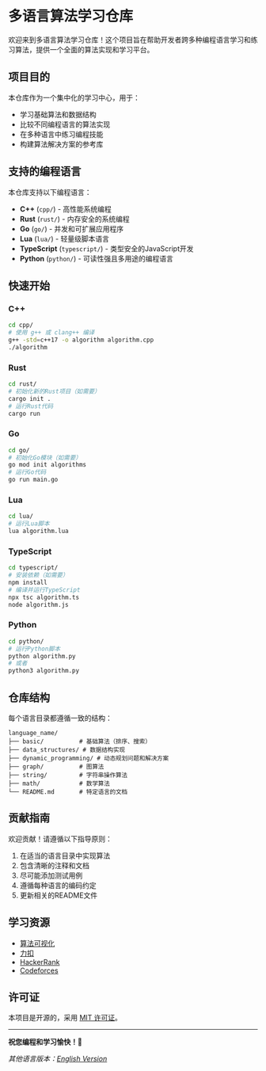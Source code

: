 # 多语言算法学习仓库

欢迎来到多语言算法学习仓库！这个项目旨在帮助开发者跨多种编程语言学习和练习算法，提供一个全面的算法实现和学习平台。

## 项目目的

本仓库作为一个集中化的学习中心，用于：
- 学习基础算法和数据结构
- 比较不同编程语言的算法实现
- 在多种语言中练习编程技能
- 构建算法解决方案的参考库

## 支持的编程语言

本仓库支持以下编程语言：

- **C++** (`cpp/`) - 高性能系统编程
- **Rust** (`rust/`) - 内存安全的系统编程
- **Go** (`go/`) - 并发和可扩展应用程序
- **Lua** (`lua/`) - 轻量级脚本语言
- **TypeScript** (`typescript/`) - 类型安全的JavaScript开发
- **Python** (`python/`) - 可读性强且多用途的编程语言

## 快速开始

### C++
```bash
cd cpp/
# 使用 g++ 或 clang++ 编译
g++ -std=c++17 -o algorithm algorithm.cpp
./algorithm
```

### Rust
```bash
cd rust/
# 初始化新的Rust项目（如需要）
cargo init .
# 运行Rust代码
cargo run
```

### Go
```bash
cd go/
# 初始化Go模块（如需要）
go mod init algorithms
# 运行Go代码
go run main.go
```

### Lua
```bash
cd lua/
# 运行Lua脚本
lua algorithm.lua
```

### TypeScript
```bash
cd typescript/
# 安装依赖（如需要）
npm install
# 编译并运行TypeScript
npx tsc algorithm.ts
node algorithm.js
```

### Python
```bash
cd python/
# 运行Python脚本
python algorithm.py
# 或者
python3 algorithm.py
```

## 仓库结构

每个语言目录都遵循一致的结构：

```
language_name/
├── basic/          # 基础算法（排序、搜索）
├── data_structures/ # 数据结构实现
├── dynamic_programming/ # 动态规划问题和解决方案
├── graph/          # 图算法
├── string/         # 字符串操作算法
├── math/           # 数学算法
└── README.md       # 特定语言的文档
```

## 贡献指南

欢迎贡献！请遵循以下指导原则：

1. 在适当的语言目录中实现算法
2. 包含清晰的注释和文档
3. 尽可能添加测试用例
4. 遵循每种语言的编码约定
5. 更新相关的README文件

## 学习资源

- [算法可视化](https://visualgo.net/)
- [力扣](https://leetcode-cn.com/)
- [HackerRank](https://www.hackerrank.com/)
- [Codeforces](https://codeforces.com/)

## 许可证

本项目是开源的，采用 [MIT 许可证](LICENSE)。

---

**祝您编程和学习愉快！🚀**

*其他语言版本：[English Version](README.md)*